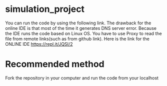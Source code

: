 # simulation_project
You can run the code by using the following link. The drawback for the online IDE is that most of the time it generates DNS server error. Because the IDE runs the code based on Linux OS. 
You have to use Proxy to read the file from remote links(such as from github link). Here is the link for the ONLINE IDE
https://repl.it/JQSI/2
# Recommended method 
Fork the repository in your computer and run the code from your localhost
